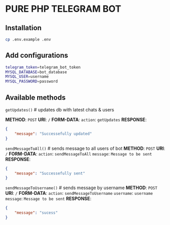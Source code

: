 # PURE PHP TELEGRAM BOT

## Installation
```bash
cp .env.example .env
```

## Add configurations
```bash
telegram_token=telegram_bot_token
MYSQL_DATABASE=bot_database
MYSQL_USER=username
MYSQL_PASSWORD=password
```

## Available methods
`getUpdates()` #  updates db with latest chats & users






**METHOD**: `POST`
**URI**: `/`
**FORM-DATA**:
    `action`: `getUpdates`
**RESPONSE**: 
```json
{
    "message": "Successefully updated"
}
```

`sendMessageToAll()` #  sends message to all users of bot
**METHOD**: `POST`
**URI**: `/`
**FORM-DATA**:
    `action`: `sendMessageToAll`
    `message`: `Message to be sent`
**RESPONSE**: 
```json
{
    "message": "Successefully sent"
}
```

`sendMessageToUsername()` #  sends message by username
**METHOD**: `POST`
**URI**: `/`
**FORM-DATA**:
    `action`: `sendMessageToUsername`
    `username`: `username`
    `message`: `Message to be sent`
**RESPONSE**: 
```json
{
    "message": "sucess"
}
```
